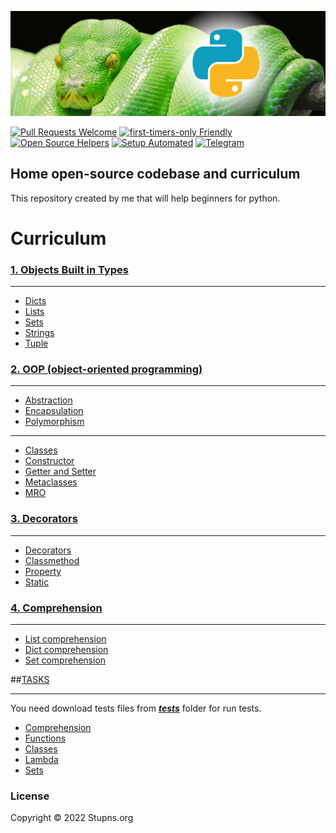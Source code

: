 [![Stupns Home Banner](https://github.com/stupns/HOME/blob/master/images-git/python-banner.png)](https://github.com/stupns/HOME)

[![Pull Requests Welcome](https://img.shields.io/badge/PRs-welcome-brightgreen.svg?style=flat)](http://makeapullrequest.com)
[![first-timers-only Friendly](https://img.shields.io/badge/first--timers--only-friendly-blue.svg)](http://www.firsttimersonly.com/)
[![Open Source Helpers](https://www.codetriage.com/freecodecamp/freecodecamp/badges/users.svg)](https://stackoverflow.com/)
[![Setup Automated](https://img.shields.io/badge/setup-automated-blue?logo=gitpod)](https://gitpod.io/from-referrer/)
[![Telegram](https://img.shields.io/discord/692816967895220344)](https://t.me/Stupns)

## Home open-source codebase and curriculum

This repository created by me that will help beginners for python.

Curriculum
===============

### [1. Objects Built in Types](https://github.com/stupns/HOME/tree/master/Obj-Built-in-types)
___

- [Dicts](https://github.com/stupns/HOME/tree/master/Obj-Built-in-types/Dicts)
- [Lists](https://github.com/stupns/HOME/tree/master/Obj-Built-in-types/Lists)
- [Sets](https://github.com/stupns/HOME/tree/master/Obj-Built-in-types/Sets)
- [Strings](https://github.com/stupns/HOME/tree/master/Obj-Built-in-types/Strings)
- [Tuple](https://github.com/stupns/HOME/tree/master/Obj-Built-in-types/Tuple)

### [2. OOP (object-oriented programming)](https://github.com/stupns/HOME/tree/master/OOP)
___

- [Abstraction](https://github.com/stupns/HOME/blob/master/OOP/Abstraction.py)
- [Encapsulation](https://github.com/stupns/HOME/blob/master/OOP/Encapsulation.py)
- [Polymorphism](https://github.com/stupns/HOME/blob/master/OOP/Polymorphism.py)
  <br />
___

- [Classes](https://github.com/stupns/HOME/tree/master/OOP/Classes)
- [Constructor](https://github.com/stupns/HOME/tree/master/OOP/Constructor)
- [Getter and Setter](https://github.com/stupns/HOME/tree/master/OOP/Getter%20and%20Setter)
- [Metaclasses](https://github.com/stupns/HOME/tree/master/OOP/Metaclasses)
- [MRO](https://github.com/stupns/HOME/blob/master/OOP/MRO.py)

### [3. Decorators](https://github.com/stupns/HOME/tree/master/Decorators)

___

- [Decorators](https://github.com/stupns/HOME/blob/master/Decorators/decorators.py)
- [Classmethod](https://github.com/stupns/HOME/blob/master/Decorators/classmethod.py)
- [Property](https://github.com/stupns/HOME/blob/master/Decorators/property.py)
- [Static](https://github.com/stupns/HOME/blob/master/Decorators/static.py)

### [4. Comprehension](https://github.com/stupns/HOME/tree/master/Comprehension)

___

- [List comprehension](https://github.com/stupns/HOME/blob/master/Comprehension/ListComprehension.py)
- [Dict comprehension](https://github.com/stupns/HOME/blob/master/Comprehension/DictComprehension.py)
- [Set comprehension](https://github.com/stupns/HOME/blob/master/Comprehension/SetComprehension.py)

##[TASKS](https://github.com/stupns/HOME/tree/master/TASKS)

___
You need download tests files from **_[tests](https://github.com/stupns/HOME/tree/master/TASKS/TESTS)_** folder for run tests.

- [Comprehension](https://github.com/stupns/HOME/tree/master/TASKS/COMPREHENSION)
- [Functions](https://github.com/stupns/HOME/tree/master/TASKS/FUNCTION_EXERCISES)
- [Classes](https://github.com/stupns/HOME/tree/master/TASKS/CLASSES)
- [Lambda](https://github.com/stupns/HOME/tree/master/TASKS/LAMBDA)
- [Sets](https://github.com/stupns/HOME/tree/master/TASKS/SETS)

### License

Copyright © 2022 Stupns.org

